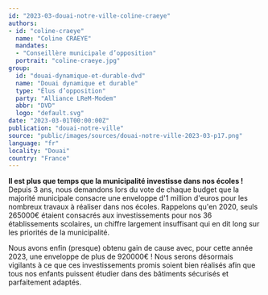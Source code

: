 ```yaml
---
id: "2023-03-douai-notre-ville-coline-craeye"
authors:
- id: "coline-craeye"
  name: "Coline CRAEYE"
  mandates: 
  - "Conseillère municipale d’opposition"
  portrait: "coline-craeye.jpg"
group:
  id: "douai-dynamique-et-durable-dvd"
  name: "Douai dynamique et durable"
  type: "Élus d’opposition"
  party: "Alliance LReM-Modem"
  abbr: "DVD"
  logo: "default.svg"
date: "2023-03-01T00:00:00Z"
publication: "douai-notre-ville"
source: "public/images/sources/douai-notre-ville-2023-03-p17.png"
language: "fr"
locality: "Douai"
country: "France"
---
```


**Il est plus que temps que la municipalité investisse dans nos écoles !**
Depuis 3 ans, nous demandons lors du vote de chaque budget que la majorité municipale consacre une enveloppe d'1 million d'euros pour les nombreux travaux à réaliser dans nos écoles. Rappelons qu'en 2020, seuls 265000€ étaient consacrés aux investissements pour nos 36 établissements scolaires, un chiffre largement insuffisant qui en dit long sur les priorités de la municipalité.

Nous avons enfin (presque) obtenu gain de cause avec, pour cette année 2023, une enveloppe de plus de 920000€ ! Nous serons désormais vigilants à ce que ces investissements promis soient bien réalisés afin que tous nos enfants puissent étudier dans des bâtiments sécurisés et parfaitement adaptés.
